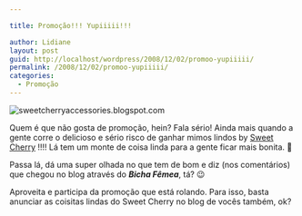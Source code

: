 ```yaml
---

title: Promoção!!! Yupiiiii!!!

author: Lidiane
layout: post
guid: http://localhost/wordpress/2008/12/02/promoo-yupiiiii/
permalink: /2008/12/02/promoo-yupiiiii/
categories:
  - Promoção
---
```

 <img title="sweetcherryaccessories.blogspot.com" style="display:block;float:none;margin-left:auto;margin-right:auto;" alt="sweetcherryaccessories.blogspot.com" src="http://3.bp.blogspot.com/_jiqpSCp5zPE/STLNxUeRKyI/AAAAAAAAB4c/q43tkwH7_3Q/s320/043.JPG" />

Quem é que não gosta de promoção, hein? Fala sério! Ainda mais quando a gente corre o delicioso e sério risco de ganhar mimos lindos by [Sweet Cherry](http://sweetcherryaccessories.blogspot.com/) !!!! Lá tem um monte de coisa linda para a gente ficar mais bonita. 🙂

Passa lá, dá uma super olhada no que tem de bom e diz (nos comentários) que chegou no blog através do **_Bicha Fêmea_**, tá? 😉

Aproveita e participa da promoção que está rolando. Para isso, basta anunciar as coisitas lindas do Sweet Cherry no blog de vocês também, ok?